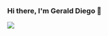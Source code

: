 ### Hi there, I'm Gerald Diego 👋

<img src="{https://img.shields.io/badge/LinkedIn-0077B5?style=for-the-badge&logo=linkedin&logoColor=white}" />
